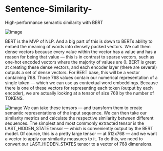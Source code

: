 # Sentence-Similarity-

High-performance semantic similarity with BERT

![image](https://miro.medium.com/max/1190/1*wvcA77k94ImM0n_7ysijEQ.png)

BERT is the MVP of NLP. And a big part of this is down to BERTs ability to embed the meaning of 
words into densely packed vectors.
We call them dense vectors because every value within the vector has a value and has a reason for 
being that value — this is in contrast to sparse vectors, such as one-hot encoded vectors where the 
majority of values are 0.
BERT is great at creating these dense vectors, and each encoder layer (there are several) outputs a set 
of dense vectors.
For BERT base, this will be a vector containing 768. Those 768 values contain our numerical 
representation of a single token — which we can use as contextual word embeddings.
Because there is one of these vectors for representing each token (output by each encoder), we are 
actually looking at a tensor of size 768 by the number of TOKENS.

![image](https://miro.medium.com/max/1190/1*KOwZLqjbuxqMJAcjHzFuDA.png)
We can take these tensors — and transform them to create semantic representations of the input 
sequence. We can then take our similarity metrics and calculate the respective similarity between 
different sequences.
The simplest and most commonly extracted tensor is the LAST_HIDDEN_STATE tensor — which is 
conveniently output by the BERT model.
Of course, this is a pretty large tensor — at 512x768 — and we want a vector to apply our similarity 
measures to it.
To do this, we need to convert our LAST_HIDDEN_STATES tensor to a vector of 768 dimensions.
